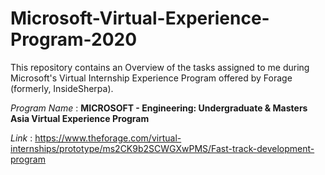 # Microsoft-Virtual-Experience-Program-2020


This repository contains an Overview of the tasks assigned to me during Microsoft's Virtual Internship Experience Program offered by Forage (formerly, InsideSherpa).


*Program Name* : **MICROSOFT - Engineering: Undergraduate & Masters Asia Virtual Experience Program**

*Link* : https://www.theforage.com/virtual-internships/prototype/ms2CK9b2SCWGXwPMS/Fast-track-development-program

